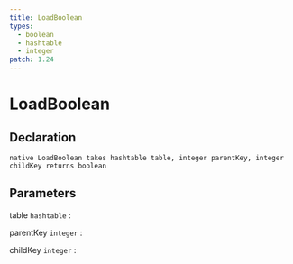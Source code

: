 ```yaml
---
title: LoadBoolean
types:
  - boolean
  - hashtable
  - integer
patch: 1.24
---
```


# LoadBoolean

## Declaration

```jass
native LoadBoolean takes hashtable table, integer parentKey, integer childKey returns boolean
```

## Parameters
table `hashtable`
: 

parentKey `integer`
: 

childKey `integer`
: 

